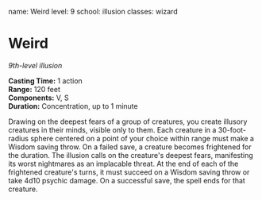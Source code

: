 name: Weird
level: 9
school: illusion
classes: wizard

# Weird 
_9th-level illusion_ 

**Casting Time:** 1 action    
**Range:** 120 feet   
**Components:** V, S   
**Duration:** Concentration, up to 1 minute 

Drawing on the deepest fears of a group of creatures, you create illusory creatures in their minds, visible only to them. Each creature in a 30-foot-radius sphere centered on a point of your choice within range must make a Wisdom saving throw. On a failed save, a creature becomes frightened for the duration. The illusion calls on the creature's deepest fears, manifesting its worst nightmares as an implacable threat. At the end of each of the frightened creature's turns, it must succeed on a Wisdom saving throw or take 4d10 psychic damage. On a successful save, the spell ends for that creature. 